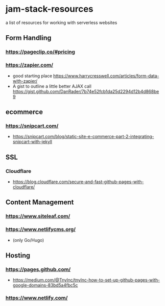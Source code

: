 # jam-stack-resources
a list of resources for working with serverless websites


## Form Handling 
### https://pageclip.co/#pricing

### https://zapier.com/
- good starting place https://www.harrycresswell.com/articles/form-data-with-zapier/
- A gist to outline a little better AJAX call https://gist.github.com/DanRader/7b74e52fcb1da25d2294d12b4d868be9


## ecommerce
### https://snipcart.com/
- https://snipcart.com/blog/static-site-e-commerce-part-2-integrating-snipcart-with-jekyll

## SSL
### Cloudflare
- https://blog.cloudflare.com/secure-and-fast-github-pages-with-cloudflare/

## Content Management
### https://www.siteleaf.com/
### https://www.netlifycms.org/ 
- (only Go/Hugo)

## Hosting
### https://pages.github.com/
- https://medium.com/@Tnylnc/tnylnc-how-to-set-up-github-pages-with-google-domains-83bd5a4fbc5c
### https://www.netlify.com/

